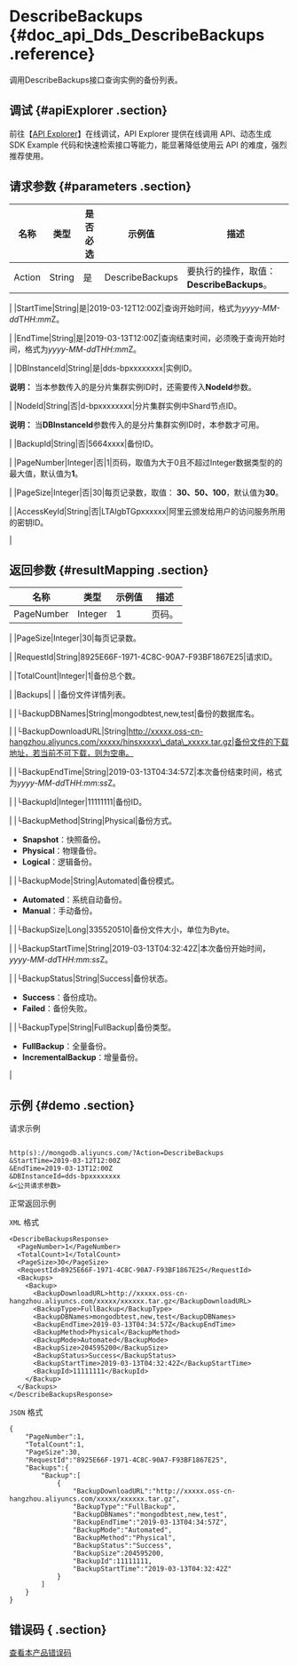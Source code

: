 # DescribeBackups {#doc_api_Dds_DescribeBackups .reference}

调用DescribeBackups接口查询实例的备份列表。

## 调试 {#apiExplorer .section}

前往【[API Explorer](https://api.aliyun.com/#product=Dds&api=DescribeBackups)】在线调试，API Explorer 提供在线调用 API、动态生成 SDK Example 代码和快速检索接口等能力，能显著降低使用云 API 的难度，强烈推荐使用。

## 请求参数 {#parameters .section}

|名称|类型|是否必选|示例值|描述|
|--|--|----|---|--|
|Action|String|是|DescribeBackups|要执行的操作，取值：**DescribeBackups**。

 |
|StartTime|String|是|2019-03-12T12:00Z|查询开始时间，格式为*yyyy-MM-dd*T*HH:mm*Z。

 |
|EndTime|String|是|2019-03-13T12:00Z|查询结束时间，必须晚于查询开始时间，格式为*yyyy-MM-dd*T*HH:mm*Z。

 |
|DBInstanceId|String|是|dds-bpxxxxxxxx|实例ID。

 **说明：** 当本参数传入的是分片集群实例ID时，还需要传入**NodeId**参数。

 |
|NodeId|String|否|d-bpxxxxxxxx|分片集群实例中Shard节点ID。

 **说明：** 当**DBInstanceId**参数传入的是分片集群实例ID时，本参数才可用。

 |
|BackupId|String|否|5664xxxx|备份ID。

 |
|PageNumber|Integer|否|1|页码，取值为大于0且不超过Integer数据类型的的最大值，默认值为**1**。

 |
|PageSize|Integer|否|30|每页记录数，取值： **30、50、100**，默认值为**30**。

 |
|AccessKeyId|String|否|LTAIgbTGpxxxxxx|阿里云颁发给用户的访问服务所用的密钥ID。

 |

## 返回参数 {#resultMapping .section}

|名称|类型|示例值|描述|
|--|--|---|--|
|PageNumber|Integer|1|页码。

 |
|PageSize|Integer|30|每页记录数。

 |
|RequestId|String|8925E66F-1971-4C8C-90A7-F93BF1867E25|请求ID。

 |
|TotalCount|Integer|1|备份总个数。

 |
|Backups| | |备份文件详情列表。

 |
|└BackupDBNames|String|mongodbtest,new,test|备份的数据库名。

 |
|└BackupDownloadURL|String|http://xxxxx.oss-cn-hangzhou.aliyuncs.com/xxxxx/hinsxxxxx\_data\_xxxxx.tar.gz|备份文件的下载地址，若当前不可下载，则为空串。

 |
|└BackupEndTime|String|2019-03-13T04:34:57Z|本次备份结束时间，格式为*yyyy-MM-dd*T*HH:mm:ss*Z。

 |
|└BackupId|Integer|11111111|备份ID。

 |
|└BackupMethod|String|Physical|备份方式。

 -   **Snapshot**：快照备份。
-   **Physical**：物理备份。
-   **Logical**：逻辑备份。

 |
|└BackupMode|String|Automated|备份模式。

 -   **Automated**：系统自动备份。
-   **Manual**：手动备份。

 |
|└BackupSize|Long|335520510|备份文件大小，单位为Byte。

 |
|└BackupStartTime|String|2019-03-13T04:32:42Z|本次备份开始时间，*yyyy-MM-dd*T*HH:mm:ss*Z。

 |
|└BackupStatus|String|Success|备份状态。

 -   **Success**：备份成功。
-   **Failed**：备份失败。

 |
|└BackupType|String|FullBackup|备份类型。

 -   **FullBackup**：全量备份。
-   **IncrementalBackup**：增量备份。

 |

## 示例 {#demo .section}

请求示例

``` {#request_demo}

http(s)://mongodb.aliyuncs.com/?Action=DescribeBackups
&StartTime=2019-03-12T12:00Z
&EndTime=2019-03-13T12:00Z
&DBInstanceId=dds-bpxxxxxxxx
&<公共请求参数>

```

正常返回示例

`XML` 格式

``` {#xml_return_success_demo}
<DescribeBackupsResponse>
  <PageNumber>1</PageNumber>
  <TotalCount>1</TotalCount>
  <PageSize>30</PageSize>
  <RequestId>8925E66F-1971-4C8C-90A7-F93BF1867E25</RequestId>
  <Backups>
    <Backup>
      <BackupDownloadURL>http://xxxxx.oss-cn-hangzhou.aliyuncs.com/xxxxx/xxxxxx.tar.gz</BackupDownloadURL>
      <BackupType>FullBackup</BackupType>
      <BackupDBNames>mongodbtest,new,test</BackupDBNames>
      <BackupEndTime>2019-03-13T04:34:57Z</BackupEndTime>
      <BackupMethod>Physical</BackupMethod>
      <BackupMode>Automated</BackupMode>
      <BackupSize>204595200</BackupSize>
      <BackupStatus>Success</BackupStatus>
      <BackupStartTime>2019-03-13T04:32:42Z</BackupStartTime>
      <BackupId>11111111</BackupId>
    </Backup>
  </Backups>
</DescribeBackupsResponse>

```

`JSON` 格式

``` {#json_return_success_demo}
{
	"PageNumber":1,
	"TotalCount":1,
	"PageSize":30,
	"RequestId":"8925E66F-1971-4C8C-90A7-F93BF1867E25",
	"Backups":{
		"Backup":[
			{
				"BackupDownloadURL":"http://xxxxx.oss-cn-hangzhou.aliyuncs.com/xxxxx/xxxxxx.tar.gz",
				"BackupType":"FullBackup",
				"BackupDBNames":"mongodbtest,new,test",
				"BackupEndTime":"2019-03-13T04:34:57Z",
				"BackupMode":"Automated",
				"BackupMethod":"Physical",
				"BackupStatus":"Success",
				"BackupSize":204595200,
				"BackupId":11111111,
				"BackupStartTime":"2019-03-13T04:32:42Z"
			}
		]
	}
}
```

## 错误码 { .section}

[查看本产品错误码](https://error-center.aliyun.com/status/product/Dds)

